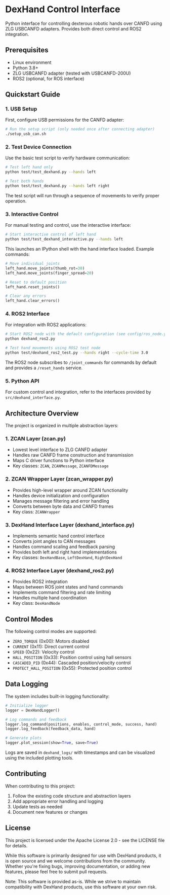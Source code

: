 # DexHand Control Interface

Python interface for controlling dexterous robotic hands over CANFD using ZLG USBCANFD adapters. Provides both direct control and ROS2 integration.

## Prerequisites

- Linux environment
- Python 3.8+
- ZLG USBCANFD adapter (tested with USBCANFD-200U)
- ROS2 (optional, for ROS interface)

## Quickstart Guide

### 1. USB Setup

First, configure USB permissions for the CANFD adapter:

```bash
# Run the setup script (only needed once after connecting adapter)
./setup_usb_can.sh
```

### 2. Test Device Connection

Use the basic test script to verify hardware communication:

```bash
# Test left hand only
python test/test_dexhand.py --hands left

# Test both hands
python test/test_dexhand.py --hands left right
```

The test script will run through a sequence of movements to verify proper operation.

### 3. Interactive Control

For manual testing and control, use the interactive interface:

```bash
# Start interactive control of left hand
python test/test_dexhand_interactive.py --hands left
```

This launches an IPython shell with the hand interface loaded. Example commands:

```python
# Move individual joints
left_hand.move_joints(thumb_rot=30)
left_hand.move_joints(finger_spread=20)

# Reset to default position
left_hand.reset_joints()

# Clear any errors
left_hand.clear_errors()
```

### 4. ROS2 Interface

For integration with ROS2 applications:

```bash
# Start ROS2 node with the default configuration (see config/ros_node.yaml for the configuration options)
python dexhand_ros2.py

# Test hand movements using ROS2 test node
python test/dexhand_ros2_test.py --hands right --cycle-time 3.0
```

The ROS2 node subscribes to `/joint_commands` for commands by default and provides a `/reset_hands` service.

### 5. Python API

For custom control and integration, refer to the interfaces provided by `src/dexhand_interface.py`.

## Architecture Overview

The project is organized in multiple abstraction layers:

### 1. ZCAN Layer (zcan.py)
- Lowest level interface to ZLG CANFD adapter
- Handles raw CANFD frame construction and transmission
- Maps C driver functions to Python interface
- Key classes: `ZCAN`, `ZCANMessage`, `ZCANFDMessage`

### 2. ZCAN Wrapper Layer (zcan_wrapper.py)
- Provides high-level wrapper around ZCAN functionality
- Handles device initialization and configuration
- Manages message filtering and error handling
- Converts between byte data and CANFD frames
- Key class: `ZCANWrapper`

### 3. DexHand Interface Layer (dexhand_interface.py)
- Implements semantic hand control interface
- Converts joint angles to CAN messages
- Handles command scaling and feedback parsing
- Provides both left and right hand implementations
- Key classes: `DexHandBase`, `LeftDexHand`, `RightDexHand`

### 4. ROS2 Interface Layer (dexhand_ros2.py)
- Provides ROS2 integration
- Maps between ROS joint states and hand commands
- Implements command filtering and rate limiting
- Handles multiple hand coordination
- Key class: `DexHandNode`

## Control Modes

The following control modes are supported:

- `ZERO_TORQUE` (0x00): Motors disabled
- `CURRENT` (0x11): Direct current control
- `SPEED` (0x22): Velocity control
- `HALL_POSITION` (0x33): Position control using hall sensors
- `CASCADED_PID` (0x44): Cascaded position/velocity control
- `PROTECT_HALL_POSITION` (0x55): Protected position control

## Data Logging

The system includes built-in logging functionality:

```python
# Initialize logger
logger = DexHandLogger()

# Log commands and feedback
logger.log_command(positions, enables, control_mode, success, hand)
logger.log_feedback(feedback_data, hand)

# Generate plots
logger.plot_session(show=True, save=True)
```

Logs are saved in `dexhand_logs/` with timestamps and can be visualized using the included plotting tools.

## Contributing

When contributing to this project:

1. Follow the existing code structure and abstraction layers
2. Add appropriate error handling and logging
3. Update tests as needed
4. Document new features or changes

## License

This project is licensed under the Apache License 2.0 - see the LICENSE file for details.

While this software is primarily designed for use with DexHand products, it is open source and we welcome contributions from the community. Whether you're fixing bugs, improving documentation, or adding new features, please feel free to submit pull requests.

Note: This software is provided as-is. While we strive to maintain compatibility with DexHand products, use this software at your own risk.
